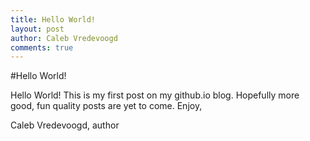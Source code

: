 ```yaml
---
title: Hello World!
layout: post
author: Caleb Vredevoogd
comments: true
---
```


#Hello World!

Hello World! This is my first post on my github.io blog. Hopefully more good, fun quality posts are yet to come.
Enjoy,

Caleb Vredevoogd, author
